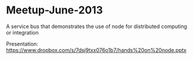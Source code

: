 Meetup-June-2013
================

A service bus that demonstrates the use of node for distributed computing or integration

Presentation: https://www.dropbox.com/s/7dsj9txx076o1b7/hands%20on%20node.pptx
